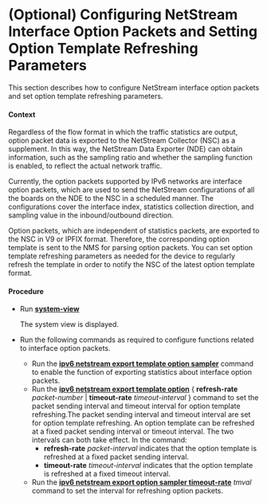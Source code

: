 (Optional) Configuring NetStream Interface Option Packets and Setting Option Template Refreshing Parameters
===========================================================================================================

This section describes how to configure NetStream interface option packets and set option template refreshing parameters.

#### Context

Regardless of the flow format in which the traffic statistics are output, option packet data is exported to the NetStream Collector (NSC) as a supplement. In this way, the NetStream Data Exporter (NDE) can obtain information, such as the sampling ratio and whether the sampling function is enabled, to reflect the actual network traffic.

Currently, the option packets supported by IPv6 networks are interface option packets, which are used to send the NetStream configurations of all the boards on the NDE to the NSC in a scheduled manner. The configurations cover the interface index, statistics collection direction, and sampling value in the inbound/outbound direction.

Option packets, which are independent of statistics packets, are exported to the NSC in V9 or IPFIX format. Therefore, the corresponding option template is sent to the NMS for parsing option packets. You can set option template refreshing parameters as needed for the device to regularly refresh the template in order to notify the NSC of the latest option template format.


#### Procedure

* Run [**system-view**](cmdqueryname=system-view)
  
  
  
  The system view is displayed.
* Run the following commands as required to configure functions related to interface option packets.
  
  
  + Run the [**ipv6 netstream export template option sampler**](cmdqueryname=ipv6+netstream+export+template+option+sampler) command to enable the function of exporting statistics about interface option packets.
  + Run the [**ipv6 netstream export template option**](cmdqueryname=ipv6+netstream+export+template+option) { **refresh-rate** *packet-number* | **timeout-rate** *timeout-interval* } command to set the packet sending interval and timeout interval for option template refreshing.The packet sending interval and timeout interval are set for option template refreshing. An option template can be refreshed at a fixed packet sending interval or timeout interval. The two intervals can both take effect. In the command:
    - **refresh-rate** *packet-interval* indicates that the option template is refreshed at a fixed packet sending interval.
    - **timeout-rate** *timeout-interval* indicates that the option template is refreshed at a fixed timeout interval.
  + Run the [**ipv6 netstream export option sampler timeout-rate**](cmdqueryname=ipv6+netstream+export+option+sampler+timeout-rate) *tmval* command to set the interval for refreshing option packets.
